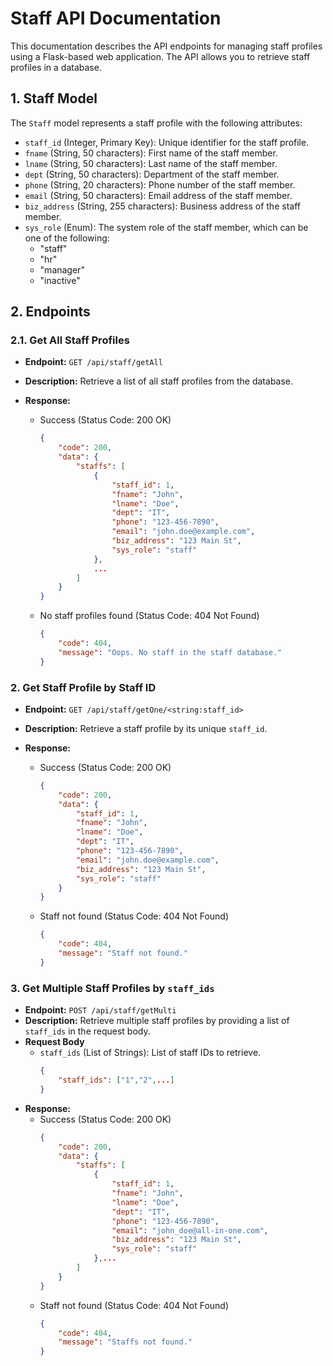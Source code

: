 # Staff API Documentation

This documentation describes the API endpoints for managing staff profiles using a Flask-based web application. The API allows you to retrieve staff profiles in a database.

## 1. Staff Model

The `Staff` model represents a staff profile with the following attributes:

- `staff_id` (Integer, Primary Key): Unique identifier for the staff profile.
- `fname` (String, 50 characters): First name of the staff member.
- `lname` (String, 50 characters): Last name of the staff member.
- `dept` (String, 50 characters): Department of the staff member.
- `phone` (String, 20 characters): Phone number of the staff member.
- `email` (String, 50 characters): Email address of the staff member.
- `biz_address` (String, 255 characters): Business address of the staff member.
- `sys_role` (Enum): The system role of the staff member, which can be one of the following:
  - "staff"
  - "hr"
  - "manager"
  - "inactive"

## 2. Endpoints

### 2.1. Get All Staff Profiles

- **Endpoint:** `GET /api/staff/getAll`
- **Description:** Retrieve a list of all staff profiles from the database.
- **Response:**

  - Success (Status Code: 200 OK)
    ```json
    {
        "code": 200,
        "data": {
            "staffs": [
                {
                    "staff_id": 1,
                    "fname": "John",
                    "lname": "Doe",
                    "dept": "IT",
                    "phone": "123-456-7890",
                    "email": "john.doe@example.com",
                    "biz_address": "123 Main St",
                    "sys_role": "staff"
                },
                ...
            ]
        }
    }
    ```

  - No staff profiles found (Status Code: 404 Not Found)
    ```json
    {
        "code": 404,
        "message": "Oops. No staff in the staff database."
    }
    ```

### 2. Get Staff Profile by Staff ID

- **Endpoint:** `GET /api/staff/getOne/<string:staff_id>`
- **Description:** Retrieve a staff profile by its unique `staff_id`.
- **Response:**

  - Success (Status Code: 200 OK)
    ```json
    {
        "code": 200,
        "data": {
            "staff_id": 1,
            "fname": "John",
            "lname": "Doe",
            "dept": "IT",
            "phone": "123-456-7890",
            "email": "john.doe@example.com",
            "biz_address": "123 Main St",
            "sys_role": "staff"
        }
    }
    ```

  - Staff not found (Status Code: 404 Not Found)
    ```json
    {
        "code": 404,
        "message": "Staff not found."
    }
    ```

### 3. Get Multiple Staff Profiles by `staff_ids`

- **Endpoint:** `POST /api/staff/getMulti`
- **Description:** Retrieve multiple staff profiles by providing a list of `staff_ids` in the request body.
- **Request Body**
  - `staff_ids` (List of Strings): List of staff IDs to retrieve.
    ```json
    {
        "staff_ids": ["1","2",...]
    }
    ```
- **Response:**
  - Success (Status Code: 200 OK)
    ```json
    {
        "code": 200,
        "data": {
            "staffs": [
                {
                    "staff_id": 1,
                    "fname": "John",
                    "lname": "Doe",
                    "dept": "IT",
                    "phone": "123-456-7890",
                    "email": "john_doe@all-in-one.com",
                    "biz_address": "123 Main St",
                    "sys_role": "staff"
                },...
            ]
        }
    }
    ```
  - Staff not found (Status Code: 404 Not Found)
    ```json
    {
        "code": 404,
        "message": "Staffs not found."
    }
    ```
